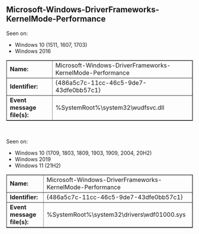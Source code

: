 ## Microsoft-Windows-DriverFrameworks-KernelMode-Performance

Seen on:
* Windows 10 (1511, 1607, 1703)
* Windows 2016

<table border="1" class="docutils">
  <tbody>
    <tr>
      <td><b>Name:</b></td>
      <td>Microsoft-Windows-DriverFrameworks-KernelMode-Performance</td>
    </tr>
    <tr>
      <td><b>Identifier:</b></td>
      <td>{486a5c7c-11cc-46c5-9de7-43dfe0bb57c1}</td>
    </tr>
    <tr>
      <td><b>Event message file(s):</b></td>
      <td>%SystemRoot%\system32\wudfsvc.dll</td>
    </tr>
  </tbody>
</table>

&nbsp;

Seen on:
* Windows 10 (1709, 1803, 1809, 1903, 1909, 2004, 20H2)
* Windows 2019
* Windows 11 (21H2)

<table border="1" class="docutils">
  <tbody>
    <tr>
      <td><b>Name:</b></td>
      <td>Microsoft-Windows-DriverFrameworks-KernelMode-Performance</td>
    </tr>
    <tr>
      <td><b>Identifier:</b></td>
      <td>{486a5c7c-11cc-46c5-9de7-43dfe0bb57c1}</td>
    </tr>
    <tr>
      <td><b>Event message file(s):</b></td>
      <td>%SystemRoot%\system32\drivers\wdf01000.sys</td>
    </tr>
  </tbody>
</table>

&nbsp;


